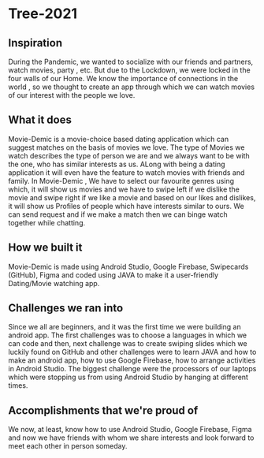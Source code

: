 # Tree-2021


## Inspiration
During the Pandemic, we wanted to socialize with our friends and partners, watch movies, party , etc.
But due to the Lockdown, we were locked in the four walls of our Home. We know the importance of connections in the world , so we thought to create an app through which we can watch movies of our interest with the people we love.
## What it does
Movie-Demic is a movie-choice based dating application which can suggest matches on the basis of movies we love. The type of Movies we watch describes the type of person we are and we always want to be with the one, who has similar interests as us. ALong with being a dating application it will even have the feature to watch movies with friends and family. 
In Movie-Demic , We have to select our favourite genres using which, it will show us movies and we have to swipe left if we dislike the movie and swipe right if we like a movie and based on our likes and dislikes, it will show us Profiles of people which have interests similar to ours. We can send request and if we make a match then we can binge watch together while chatting.
## How we built it
Movie-Demic is made using Android Studio, Google Firebase, Swipecards (GitHub), Figma and coded using JAVA to make it a user-friendly Dating/Movie watching app.
## Challenges we ran into
Since we all are beginners, and it was the first time we were building an android app. The first challenges was to choose a languages in which we can code and then, next challenge was to create swiping slides which we luckily found on GitHub and other challenges were to learn JAVA and how to make an android app, how to use Google Firebase, how to arrange activities in Android Studio.
The biggest challenge were the processors of our laptops which were stopping us from using Android Studio by hanging at different times.
## Accomplishments that we're proud of
We now, at least, know how to use Android Studio, Google Firebase, Figma and now we have friends with whom we share interests and look forward to meet each other in person someday.
